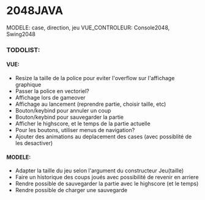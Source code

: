 # 2048JAVA
MODELE: case, direction, jeu
VUE_CONTROLEUR: Console2048, Swing2048

### TODOLIST:
#### VUE:
- Resize la taille de la police pour eviter l'overflow sur l'affichage graphique
- Passer la police en vectoriel?
- Affichage lors de gameover
- Affichage au lancement (reprendre partie, choisir taille, etc)
- Bouton/keybind pour annuler un coup
- Bouton/keybind pour sauvegarder la partie
- Afficher le highscore, et le temps de la partie actuelle
- Pour les boutons, utiliser menus de navigation?
- Ajouter des animations au deplacement des cases (avec possiblité de les desactiver)

#### MODELE:
- Adapter la taille du jeu selon l'argument du constructeur Jeu(taille)
- Faire un historique des coups joués avec possibilité de revenir en arriere
- Rendre possible de sauvegarder la partie avec le highscore (et le temps)
- Rendre possible de charger une sauvegarde
